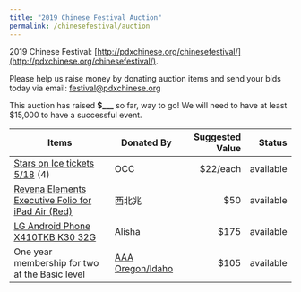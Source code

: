 ```yaml
---
title: "2019 Chinese Festival Auction"
permalink: /chinesefestival/auction
---
```


2019 Chinese Festival: [http://pdxchinese.org/chinesefestival/](http://pdxchinese.org/chinesefestival/).

Please help us raise money by donating auction items and send your bids today via email: [festival@pdxchinese.org](mailto:festival@pdxchinese.org)

This auction has raised **$___** so far, way to go! We will need to have at least $15,000 to have a successful event.

| Items | Donated By | Suggested Value | Status |
| --- | --- | ---: | ---: |
| [Stars on Ice tickets 5/18](https://res.cloudinary.com/dhngj18do/image/upload/f_auto,q_auto/v1/images/festival/starsonicetickets) (4) | OCC | $22/each | available |
| [Revena Elements Executive Folio for iPad Air (Red)](https://www.amazon.com/Revena-Elements-Executive-Folio-RBFD-BKL01/dp/B004OR1626%3FSubscriptionId%3DAKIAJVDNQYSKRNOGQETA%26tag%3Donlymyhealt03-20%26linkCode%3Dxm2%26camp%3D2025%26creative%3D165953%26creativeASIN%3DB004OR1626) | 西北兆 | $50 | available |
| [LG Android Phone X410TKB K30 32G](https://www.t-mobile.com/cell-phone/lg-k30) | Alisha | $175 | available |
| One year membership for two at the Basic level | [AAA Oregon/Idaho](https://www.oregon.aaa.com/) | $105 | available |
